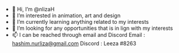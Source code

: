 - 👋 Hi, I’m @nlizaH
- 👀 I’m interested in animation, art and design
- 🌱 I’m currently learning anything related to my interests
- 💞️ I’m looking for any opportunities that is in lign with my interests
- 📫 I can be reached through email and Discord
Email : hashim.nurliza@gmail.com
Discord : Leeza #8263

<!---
nlizaH/nlizaH is a ✨ special ✨ repository because its `README.md` (this file) appears on your GitHub profile.
You can click the Preview link to take a look at your changes.
--->
